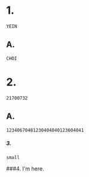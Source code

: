 # 1.
	YEIN

  ## A.
	CHOI

# 2.
	21700732

  ## A.
	12340670481230404040123604041

##### 3.
	small
###4.
	I'm here.
